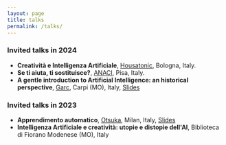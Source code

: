 ```yaml
---
layout: page
title: talks
permalink: /talks/
---
```


### Invited talks in 2024

* **Creatività e Intelligenza Artificiale**, [Housatonic](www.housatonic.eu), Bologna, Italy.
* **Se ti aiuta, ti sostituisce?**, [ANACI](https://www.anaci.it/), Pisa, Italy.
* **A gentle introduction to Artificial Intelligence: an historical perspective**, [Garc](https://www.garc.it/), Carpi (MO), Italy, [Slides](../assets/pdf/2024-05-03_garc.pdf)

### Invited talks in 2023

* **Apprendimento automatico**, [Otsuka](https://www.otsuka.co.jp/en/), Milan, Italy, [Slides](../assets/pdf/2023-10-otsuka.pdf)
* **Intelligenza Artificiale e creatività: utopie e distopie dell'AI**, Biblioteca di Fiorano Modenese (MO), Italy
